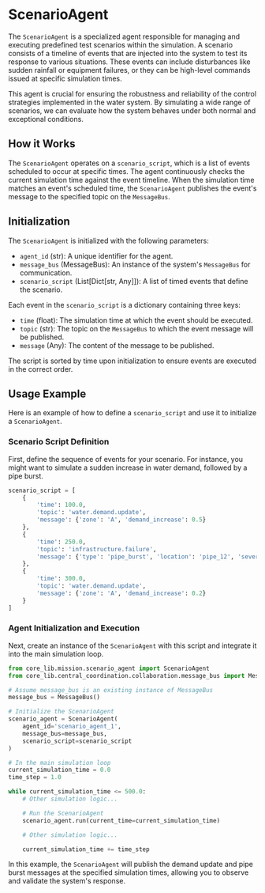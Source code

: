 # ScenarioAgent

The `ScenarioAgent` is a specialized agent responsible for managing and executing predefined test scenarios within the simulation. A scenario consists of a timeline of events that are injected into the system to test its response to various situations. These events can include disturbances like sudden rainfall or equipment failures, or they can be high-level commands issued at specific simulation times.

This agent is crucial for ensuring the robustness and reliability of the control strategies implemented in the water system. By simulating a wide range of scenarios, we can evaluate how the system behaves under both normal and exceptional conditions.

## How it Works

The `ScenarioAgent` operates on a `scenario_script`, which is a list of events scheduled to occur at specific times. The agent continuously checks the current simulation time against the event timeline. When the simulation time matches an event's scheduled time, the `ScenarioAgent` publishes the event's message to the specified topic on the `MessageBus`.

## Initialization

The `ScenarioAgent` is initialized with the following parameters:

- `agent_id` (str): A unique identifier for the agent.
- `message_bus` (MessageBus): An instance of the system's `MessageBus` for communication.
- `scenario_script` (List[Dict[str, Any]]): A list of timed events that define the scenario.

Each event in the `scenario_script` is a dictionary containing three keys:
- `time` (float): The simulation time at which the event should be executed.
- `topic` (str): The topic on the `MessageBus` to which the event message will be published.
- `message` (Any): The content of the message to be published.

The script is sorted by time upon initialization to ensure events are executed in the correct order.

## Usage Example

Here is an example of how to define a `scenario_script` and use it to initialize a `ScenarioAgent`.

### Scenario Script Definition

First, define the sequence of events for your scenario. For instance, you might want to simulate a sudden increase in water demand, followed by a pipe burst.

```python
scenario_script = [
    {
        'time': 100.0,
        'topic': 'water.demand.update',
        'message': {'zone': 'A', 'demand_increase': 0.5}
    },
    {
        'time': 250.0,
        'topic': 'infrastructure.failure',
        'message': {'type': 'pipe_burst', 'location': 'pipe_12', 'severity': 'high'}
    },
    {
        'time': 300.0,
        'topic': 'water.demand.update',
        'message': {'zone': 'A', 'demand_increase': 0.2}
    }
]
```

### Agent Initialization and Execution

Next, create an instance of the `ScenarioAgent` with this script and integrate it into the main simulation loop.

```python
from core_lib.mission.scenario_agent import ScenarioAgent
from core_lib.central_coordination.collaboration.message_bus import MessageBus

# Assume message_bus is an existing instance of MessageBus
message_bus = MessageBus()

# Initialize the ScenarioAgent
scenario_agent = ScenarioAgent(
    agent_id='scenario_agent_1',
    message_bus=message_bus,
    scenario_script=scenario_script
)

# In the main simulation loop
current_simulation_time = 0.0
time_step = 1.0

while current_simulation_time <= 500.0:
    # Other simulation logic...

    # Run the ScenarioAgent
    scenario_agent.run(current_time=current_simulation_time)

    # Other simulation logic...

    current_simulation_time += time_step
```

In this example, the `ScenarioAgent` will publish the demand update and pipe burst messages at the specified simulation times, allowing you to observe and validate the system's response.
